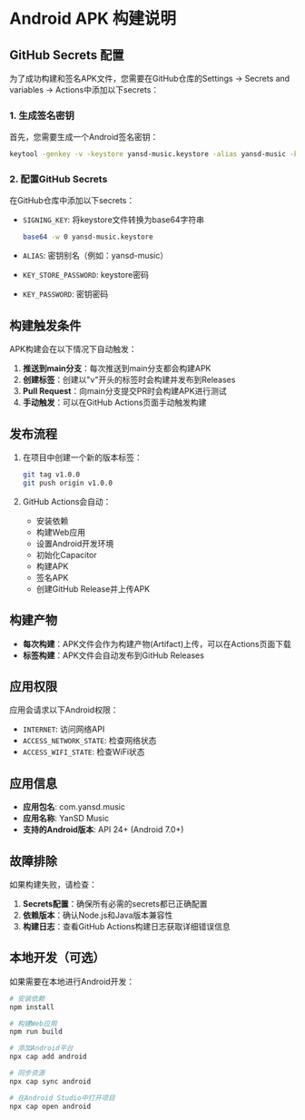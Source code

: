 # Android APK 构建说明

## GitHub Secrets 配置

为了成功构建和签名APK文件，您需要在GitHub仓库的Settings -> Secrets and variables -> Actions中添加以下secrets：

### 1. 生成签名密钥

首先，您需要生成一个Android签名密钥：

```bash
keytool -genkey -v -keystore yansd-music.keystore -alias yansd-music -keyalg RSA -keysize 2048 -validity 10000
```

### 2. 配置GitHub Secrets

在GitHub仓库中添加以下secrets：

- `SIGNING_KEY`: 将keystore文件转换为base64字符串
  ```bash
  base64 -w 0 yansd-music.keystore
  ```
  
- `ALIAS`: 密钥别名（例如：yansd-music）

- `KEY_STORE_PASSWORD`: keystore密码

- `KEY_PASSWORD`: 密钥密码

## 构建触发条件

APK构建会在以下情况下自动触发：

1. **推送到main分支**：每次推送到main分支都会构建APK
2. **创建标签**：创建以"v"开头的标签时会构建并发布到Releases
3. **Pull Request**：向main分支提交PR时会构建APK进行测试
4. **手动触发**：可以在GitHub Actions页面手动触发构建

## 发布流程

1. 在项目中创建一个新的版本标签：
   ```bash
   git tag v1.0.0
   git push origin v1.0.0
   ```

2. GitHub Actions会自动：
   - 安装依赖
   - 构建Web应用
   - 设置Android开发环境
   - 初始化Capacitor
   - 构建APK
   - 签名APK
   - 创建GitHub Release并上传APK

## 构建产物

- **每次构建**：APK文件会作为构建产物(Artifact)上传，可以在Actions页面下载
- **标签构建**：APK文件会自动发布到GitHub Releases

## 应用权限

应用会请求以下Android权限：
- `INTERNET`: 访问网络API
- `ACCESS_NETWORK_STATE`: 检查网络状态
- `ACCESS_WIFI_STATE`: 检查WiFi状态

## 应用信息

- **应用包名**: com.yansd.music
- **应用名称**: YanSD Music
- **支持的Android版本**: API 24+ (Android 7.0+)

## 故障排除

如果构建失败，请检查：

1. **Secrets配置**：确保所有必需的secrets都已正确配置
2. **依赖版本**：确认Node.js和Java版本兼容性
3. **构建日志**：查看GitHub Actions构建日志获取详细错误信息

## 本地开发（可选）

如果需要在本地进行Android开发：

```bash
# 安装依赖
npm install

# 构建Web应用
npm run build

# 添加Android平台
npx cap add android

# 同步资源
npx cap sync android

# 在Android Studio中打开项目
npx cap open android
```
